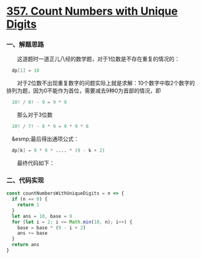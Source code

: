 # [357. Count Numbers with Unique Digits](https://leetcode.com/problems/count-numbers-with-unique-digits/)

### 一、解题思路

  &emsp;&emsp;这道题时一道正儿八经的数学题，对于1位数是不存在重复的情况的：

```s
  dp[1] = 10
```

  &emsp;&emsp;对于2位数不出现重复数字的问题实际上就是求解：10个数字中取2个数字的排列为题，因为0不能作为首位，需要减去9种0为首部的情况，即

```s
  10! / 8! - 9 = 9 * 9
```

  &emsp;&emsp;那么对于3位数

```s
  10! / 7! - 8 * 9 = 9 * 9 * 8
```

  &emsp;&esmp;最后得出通项公式：

```s
  dp[k] = 9 * 9 * .... * (9 - k + 2) 
```

  &emsp;&emsp;最终代码如下：

### 二、代码实现

```JavaScript
const countNumbersWithUniqueDigits = n => {
  if (n == 0) {
    return 1
  }
  let ans = 10, base = 9
  for (let i = 2; i <= Math.min(10, n); i++) {
    base = base * (9 - i + 2)
    ans += base
  }
  return ans
}
```